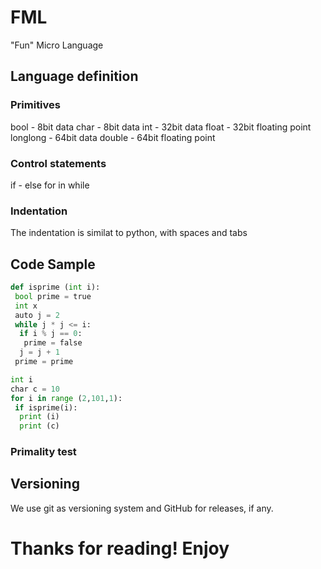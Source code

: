 # FML
"Fun" Micro Language

## Language definition

### Primitives
bool - 8bit data
char - 8bit data
int - 32bit data
float - 32bit floating point
longlong - 64bit data
double - 64bit floating point

### Control statements
if - else
for in
while

### Indentation
The indentation is similat to python, with spaces and tabs

## Code Sample
```python
def isprime (int i):
 bool prime = true
 int x
 auto j = 2
 while j * j <= i:
  if i % j == 0:
   prime = false
  j = j + 1
 prime = prime

int i
char c = 10
for i in range (2,101,1):
 if isprime(i):
  print (i)
  print (c)
```

### Primality test

## Versioning
We use git as versioning system and GitHub for releases, if any.

# Thanks for reading! Enjoy
